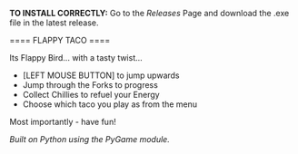 **TO INSTALL CORRECTLY:** Go to the _Releases_ Page and download the .exe file in the latest release.

==== FLAPPY TACO ====

Its Flappy Bird... with a tasty twist...

- [LEFT MOUSE BUTTON] to jump upwards
- Jump through the Forks to progress
- Collect Chillies to refuel your Energy
- Choose which taco you play as from the menu

Most importantly - have fun!

_Built on Python using the PyGame module._

